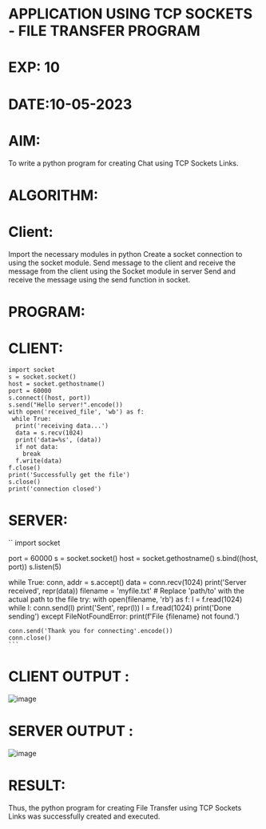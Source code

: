 # APPLICATION USING TCP SOCKETS - FILE TRANSFER PROGRAM
# EXP: 10
# DATE:10-05-2023
# AIM:
To write a python program for creating Chat using TCP Sockets Links.

# ALGORITHM:
# Client:
Import the necessary modules in python
Create a socket connection to using the socket module.
Send message to the client and receive the message from the client using the Socket module in server
Send and receive the message using the send function in socket.
# PROGRAM:
# CLIENT:
```
import socket
s = socket.socket()
host = socket.gethostname()
port = 60000
s.connect((host, port))
s.send("Hello server!".encode())
with open('received_file', 'wb') as f:
 while True:
  print('receiving data...')
  data = s.recv(1024)
  print('data=%s', (data))
  if not data:
    break
  f.write(data)
f.close()
print('Successfully get the file')
s.close()
print('connection closed')
```
# SERVER:
``
import socket

port = 60000
s = socket.socket()
host = socket.gethostname()
s.bind((host, port))
s.listen(5)

while True:
    conn, addr = s.accept()
    data = conn.recv(1024)
    print('Server received', repr(data))
    filename = 'myfile.txt'  # Replace 'path/to' with the actual path to the file
    try:
        with open(filename, 'rb') as f:
            l = f.read(1024)
            while l:
                conn.send(l)
                print('Sent', repr(l))
                l = f.read(1024)
        print('Done sending')
    except FileNotFoundError:
        print(f'File {filename} not found.')
    
    conn.send('Thank you for connecting'.encode())
    conn.close()
    ```
# CLIENT OUTPUT :
![image](https://github.com/AGALYARAMESHKUMAR/EX-10/assets/119394395/2ac18f6b-f78e-45dc-b85b-b8712ceea1df)


# SERVER OUTPUT :
![image](https://github.com/AGALYARAMESHKUMAR/EX-10/assets/119394395/ccda2a5a-845e-49c1-8d68-caab1bb1fc69)


# RESULT:
Thus, the python program for creating File Transfer using TCP Sockets Links was successfully created and executed.
